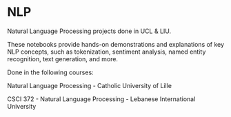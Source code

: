 # NLP
Natural Language Processing projects done in UCL &amp; LIU.

These notebooks provide hands-on demonstrations and explanations of key NLP concepts, such as tokenization, sentiment analysis, named entity recognition, text generation, and more.

Done in the following courses:

Natural Language Processing - Catholic University of Lille

CSCI 372 - Natural Language Processing - Lebanese International University
